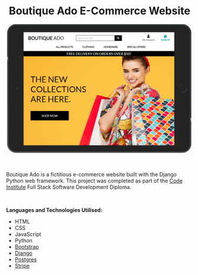 <h1 align="center">Boutique Ado E-Commerce Website</h1>

![alt text](media/boutique-ado-ipad-screenshot.png "Mockup of Boutique Ado homepage when viewed on a tablet device.")

<br>

Boutique Ado is a fictitious e-commerce website built with the Django Python web framework. This project was completed as part of the
[Code Institute](https://codeinstitute.net/full-stack-software-development-diploma/) Full Stack Software Development Diploma.

<br>

**Languages and Technologies Utilised:**
* HTML
* CSS
* JavaScript
* Python
* [Bootstrap](https://getbootstrap.com/)
* [Django](https://www.djangoproject.com/)
* [Postgres](https://www.postgresql.org/) 
* [Stripe](https://stripe.com/en-ie)
